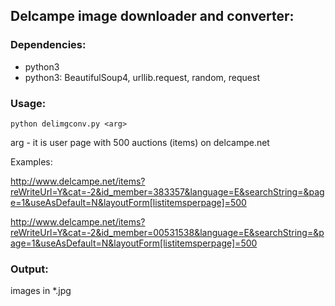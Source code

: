 ## Delcampe image downloader and converter:

### Dependencies:
- python3
- python3: BeautifulSoup4, urllib.request, random, request

### Usage:

	python delimgconv.py <arg>

arg - it is user page with 500 auctions (items) on delcampe.net

Examples:

http://www.delcampe.net/items?reWriteUrl=Y&cat=-2&id_member=383357&language=E&searchString=&page=1&useAsDefault=N&layoutForm[listitemsperpage]=500

http://www.delcampe.net/items?reWriteUrl=Y&cat=-2&id_member=00531538&language=E&searchString=&page=1&useAsDefault=N&layoutForm[listitemsperpage]=500

### Output:  
images in *.jpg